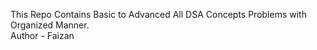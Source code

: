This Repo Contains Basic to Advanced All DSA Concepts Problems with Organized Manner.
<br/>
Author - Faizan
